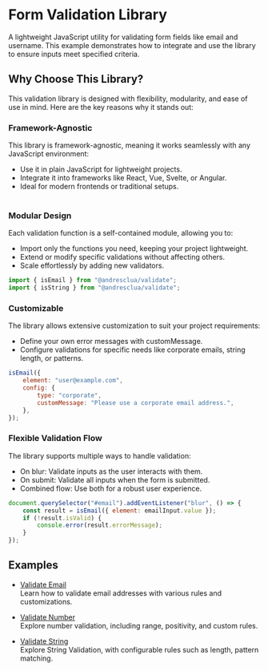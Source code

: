 # Form Validation Library
A lightweight JavaScript utility for validating form fields like email and username. This example demonstrates how to integrate and use the library to ensure inputs meet specified criteria.

## Why Choose This Library?
This validation library is designed with flexibility, modularity, and ease of use in mind. Here are the key reasons why it stands out:

### Framework-Agnostic
This library is framework-agnostic, meaning it works seamlessly with any JavaScript environment:

- Use it in plain JavaScript for lightweight projects.
- Integrate it into frameworks like React, Vue, Svelte, or Angular.
- Ideal for modern frontends or traditional setups.
<br><br>

### Modular Design
Each validation function is a self-contained module, allowing you to:

- Import only the functions you need, keeping your project lightweight.
- Extend or modify specific validations without affecting others.
- Scale effortlessly by adding new validators.

```js
import { isEmail } from "@andresclua/validate";
import { isString } from "@andresclua/validate";
```

### Customizable

The library allows extensive customization to suit your project requirements:

- Define your own error messages with customMessage.
- Configure validations for specific needs like corporate emails, string length, or patterns.

```js
isEmail({
    element: "user@example.com",
    config: {
        type: "corporate",
        customMessage: "Please use a corporate email address.",
    },
});
```

### Flexible Validation Flow

The library supports multiple ways to handle validation:

- On blur: Validate inputs as the user interacts with them.
- On submit: Validate all inputs when the form is submitted.
- Combined flow: Use both for a robust user experience.

```js
document.querySelector("#email").addEventListener("blur", () => {
    const result = isEmail({ element: emailInput.value });
    if (!result.isValid) {
        console.error(result.errorMessage);
    }
});
```

## Examples

- [Validate Email](./email.md)  
  Learn how to validate email addresses with various rules and customizations.

- [Validate Number](./number.md)  
  Explore number validation, including range, positivity, and custom rules.

- [Validate String](./string.md)  
  Explore String Validation, with configurable rules such as length, pattern matching.

